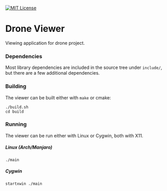 [![MIT License][license-badge]](LICENSE.md)

# Drone Viewer

Viewing application for drone project.

### Dependencies

Most library dependencies are included in the source tree under `include/`, but
there are a few additional dependencies.

### Building

The viewer can be built either with `make` or cmake:

```
./build.sh
cd build
```

### Running

The viewer can be run either with Linux or Cygwin, both with X11.

##### Linux (Arch/Manjaro)

`./main`

##### Cygwin

`startxwin ./main`

[license-badge]: https://img.shields.io/badge/license-MIT-007EC7.svg

